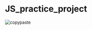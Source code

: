# JS_practice_project

![copypaste](https://user-images.githubusercontent.com/80118217/189512167-9785df86-0e9c-4a87-aa01-23922e9da305.JPG)

